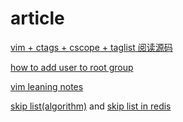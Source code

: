 # article

[vim + ctags + cscope + taglist 阅读源码](https://my.oschina.net/u/554995/blog/59927)

[how to add user to root group](http://www.ehowstuff.com/how-to-add-user-to-root-group-on-centos-5-7/)

[vim leaning notes](https://github.com/xiaocairush/xiaocairush.github.io/blob/master/_posts/2017-05-25-vim-learning-notes.markdown)

[skip list(algorithm)](http://www.cl.cam.ac.uk/teaching/0506/Algorithms/skiplists.pdf) and [skip list in redis](http://redisbook.readthedocs.io/en/latest/internal-datastruct/skiplist.html)
